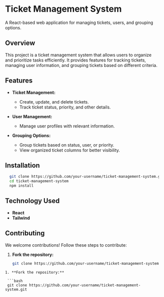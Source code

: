 # Ticket Management System

A React-based web application for managing tickets, users, and grouping options.

## Overview

This project is a ticket management system that allows users to organize and prioritize tasks efficiently. It provides features for tracking tickets, managing user information, and grouping tickets based on different criteria.

## Features

- **Ticket Management:**
  - Create, update, and delete tickets.
  - Track ticket status, priority, and other details.

- **User Management:**
  - Manage user profiles with relevant information.

- **Grouping Options:**
  - Group tickets based on status, user, or priority.
  - View organized ticket columns for better visibility.

## Installation

 ```bash
   git clone https://github.com/your-username/ticket-management-system.git
   cd ticket-management-system
   npm install
```

## Technology Used

- **React**
- **Tailwind**

## Contributing

We welcome contributions! Follow these steps to contribute:

1. **Fork the repository:**

   ```bash
   git clone https://github.com/your-username/ticket-management-system.git
  ```
1. **Fork the repository:**

   ```bash
   git clone https://github.com/your-username/ticket-management-system.git
  ```
